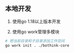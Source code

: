

## 本地开发

1. 使用go 1.18以上版本开发

2. 使用go work管理多模块
```bash
# 把当前目录和子目录添加工作空间
go work init . ./bothink-core
```
